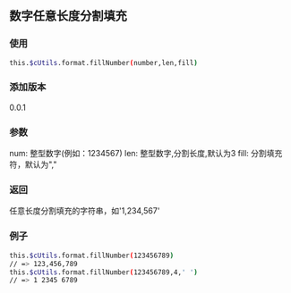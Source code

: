 ## 数字任意长度分割填充

### 使用
```bash
this.$cUtils.format.fillNumber(number,len,fill)
```

### 添加版本
0.0.1

### 参数
num: 整型数字(例如：1234567)
len: 整型数字,分割长度,默认为3
fill: 分割填充符，默认为","

### 返回
任意长度分割填充的字符串，如'1,234,567'

### 例子
```bash
this.$cUtils.format.fillNumber(123456789)
// => 123,456,789
this.$cUtils.format.fillNumber(123456789,4,' ')
// => 1 2345 6789
```
